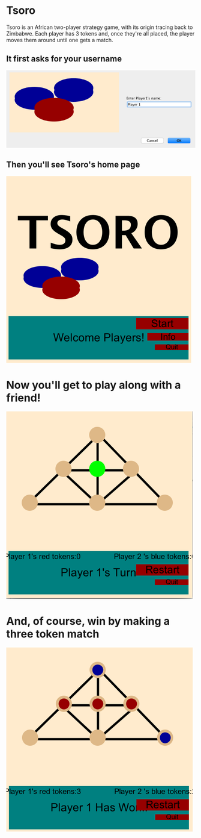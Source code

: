 # Tsoro 

Tsoro is an African two-player strategy game, with its origin tracing back to Zimbabwe. Each player has 3 tokens and, once they're all placed, the player moves them around until one gets a match. 

## It first asks for your username

![Image of player names input](Images/first.png)

## Then you'll see Tsoro's home page

![Image of home page](Images/2nd.png)

# Now you'll get to play along with a friend! 

![Image of home page](Images/4th.png)

# And, of course, win by making a three token match 

![Image of home page](Images/5th.png)
